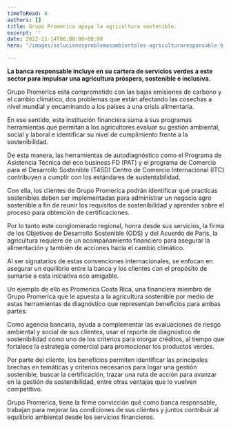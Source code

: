 ```yaml
---
timeToRead: 8
authors: []
title: Grupo Promerica apoya la agricultura sostenible.
excerpt: ''
date: 2022-11-14T06:00:00+00:00
hero: "/images/solucionesproblemasambientales-agriculturaresponsable-b.jpg"

---
```

**La banca responsable incluye en su cartera de servicios verdes a este sector para impulsar una agricultura próspera, sostenible e inclusiva.**

Grupo Promerica está comprometido con las bajas emisiones de carbono y el cambio climático, dos problemas que están afectando las cosechas a nivel mundial y encaminando a los países a una crisis alimentaria.

En ese sentido, esta institución financiera suma a sus programas herramientas que permitan a los agricultores evaluar su gestión ambiental, social y laboral e identificar su nivel de cumplimiento frente a la sostenibilidad.

De esta manera, las herramientas de autodiagnóstico como el Programa de Asistencia Técnica del eco business FD (PAT) y el programa de Comercio para el Desarrollo Sostenible (T4SD) Centro de Comercio Internacional (ITC) contribuyen a cumplir con los estándares de sustentabilidad.

Con ella, los clientes de Grupo Promerica podrán identificar qué practicas sostenibles deben ser implementadas para administrar un negocio agro sostenible a fin de reunir los requisitos de sostenibilidad y aprender sobre el proceso para obtención de certificaciones.

Por lo tanto este conglomerado regional, honra desde sus servicios, la firma de los Objetivos de Desarrollo Sostenible (ODS) y del Acuerdo de París, la agricultura requiere de un acompañamiento financiero para asegurar la alimentación y también de acciones hacia el cambio climático.

Al ser signatarios de estas convenciones internacionales, se enfocan en asegurar un equilibrio entre la banca y los clientes con el propósito de sumarse a esta iniciativa eco amigable.

Un ejemplo de ello es Promerica Costa Rica, una financiera miembro de Grupo Promerica que le apuesta a la agricultura sostenible por medio de estas herramientas de diagnóstico que representan beneficios para ambas partes.

Como agencia bancaria, ayuda a complementar las evaluaciones de riesgo ambiental y social de sus clientes, usar el reporte de diagnóstico de sostenibilidad como uno de los criterios para otorgar créditos, al tiempo que fortalece la estrategia comercial para promocionar los productos verdes.

Por parte del cliente, los beneficios permiten identificar las principales brechas en temáticas y criterios necesarios para logar una gestión sostenible, buscar la certificación, trazar una ruta de acción para avanzar en la gestión de sostenibilidad, entre otras ventajas que lo vuelven competitivo.

Grupo Promerica, tiene la firme convicción qué como banca responsable, trabajan para mejorar las condiciones de sus clientes y juntos contribuir al equilibrio ambiental desde los servicios financieros.